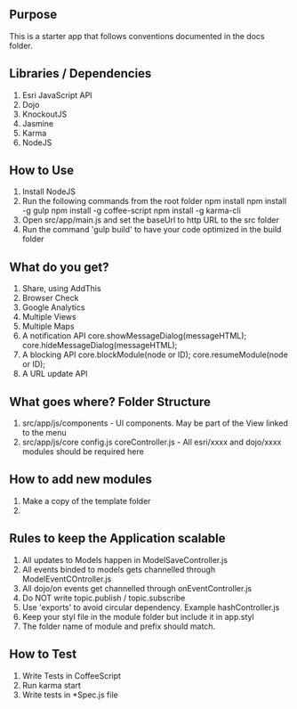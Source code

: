## Purpose 
This is a starter app that follows conventions documented in the docs folder. 

## Libraries / Dependencies
1. Esri JavaScript API
2. Dojo
3. KnockoutJS
4. Jasmine
5. Karma
6. NodeJS

## How to Use
1. Install NodeJS
2. Run the following commands from the root folder
	npm install
	npm install -g gulp
	npm install -g coffee-script
	npm install -g karma-cli
3. Open src/app/main.js and set the baseUrl to http URL to the src folder
4. Run the command 'gulp build' to have your code optimized in the build folder

## What do you get?
1. Share, using AddThis
2. Browser Check
3. Google Analytics
4. Multiple Views
5. Multiple Maps
6. A notification API
	core.showMessageDialog(messageHTML);
	core.hideMessageDialog(messageHTML);
7. A blocking API
	core.blockModule(node or ID);
	core.resumeModule(node or ID);
8. A URL update API

## What goes where? Folder Structure
1. src/app/js/components - UI components. May be part of the View linked to the menu
2. src/app/js/core
	config.js
	coreController.js - All esri/xxxx and dojo/xxxx modules should be required here

## How to add new modules
1. Make a copy of the template folder
2. 

## Rules to keep the Application scalable
1. All updates to Models happen in ModelSaveController.js
2. All events binded to models gets channelled through ModelEventCOntroller.js
3. All dojo/on events get channelled through onEventController.js
4. Do NOT write topic.publish / topic.subscribe
5. Use 'exports' to avoid circular dependency. Example hashController.js
6. Keep your styl file in the module folder but include it in app.styl
7. The folder name of module and prefix should match. 

## How to Test
1. Write Tests in CoffeeScript
2. Run karma start
3. Write tests in *Spec.js file






